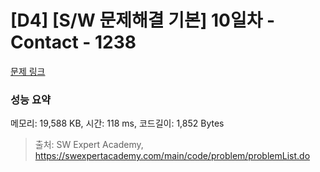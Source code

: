 # [D4] [S/W 문제해결 기본] 10일차 - Contact - 1238 

[문제 링크](https://swexpertacademy.com/main/code/problem/problemDetail.do?contestProbId=AV15B1cKAKwCFAYD) 

### 성능 요약

메모리: 19,588 KB, 시간: 118 ms, 코드길이: 1,852 Bytes



> 출처: SW Expert Academy, https://swexpertacademy.com/main/code/problem/problemList.do